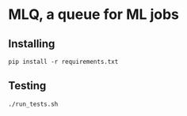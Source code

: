 # MLQ, a queue for ML jobs

## Installing

`pip install -r requirements.txt`

## Testing

`./run_tests.sh`
